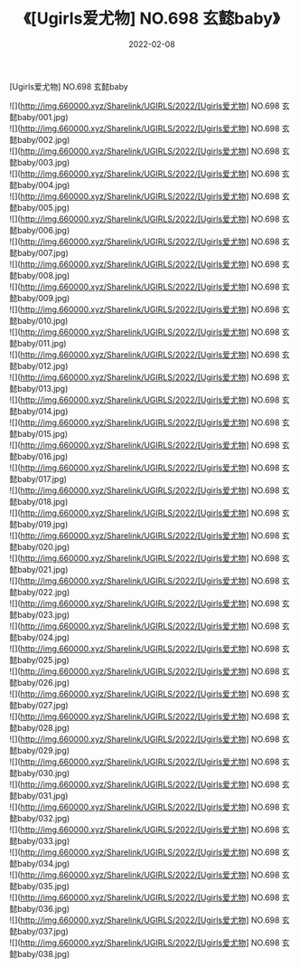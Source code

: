 ﻿---
layout: post
title:  《[Ugirls爱尤物] NO.698 玄懿baby》
date:   2022-02-08
img: http://img.660000.xyz/Sharelink/UGIRLS/2022/[Ugirls爱尤物] NO.698 玄懿baby/000.jpg
categories: [美女, 清纯, 唯美]
---

[Ugirls爱尤物] NO.698 玄懿baby

 ![](http://img.660000.xyz/Sharelink/UGIRLS/2022/[Ugirls爱尤物] NO.698 玄懿baby/001.jpg) <br>![](http://img.660000.xyz/Sharelink/UGIRLS/2022/[Ugirls爱尤物] NO.698 玄懿baby/002.jpg) <br>![](http://img.660000.xyz/Sharelink/UGIRLS/2022/[Ugirls爱尤物] NO.698 玄懿baby/003.jpg) <br>![](http://img.660000.xyz/Sharelink/UGIRLS/2022/[Ugirls爱尤物] NO.698 玄懿baby/004.jpg) <br>![](http://img.660000.xyz/Sharelink/UGIRLS/2022/[Ugirls爱尤物] NO.698 玄懿baby/005.jpg) <br>![](http://img.660000.xyz/Sharelink/UGIRLS/2022/[Ugirls爱尤物] NO.698 玄懿baby/006.jpg) <br>![](http://img.660000.xyz/Sharelink/UGIRLS/2022/[Ugirls爱尤物] NO.698 玄懿baby/007.jpg) <br>![](http://img.660000.xyz/Sharelink/UGIRLS/2022/[Ugirls爱尤物] NO.698 玄懿baby/008.jpg) <br>![](http://img.660000.xyz/Sharelink/UGIRLS/2022/[Ugirls爱尤物] NO.698 玄懿baby/009.jpg) <br>![](http://img.660000.xyz/Sharelink/UGIRLS/2022/[Ugirls爱尤物] NO.698 玄懿baby/010.jpg) <br>![](http://img.660000.xyz/Sharelink/UGIRLS/2022/[Ugirls爱尤物] NO.698 玄懿baby/011.jpg) <br>![](http://img.660000.xyz/Sharelink/UGIRLS/2022/[Ugirls爱尤物] NO.698 玄懿baby/012.jpg) <br>![](http://img.660000.xyz/Sharelink/UGIRLS/2022/[Ugirls爱尤物] NO.698 玄懿baby/013.jpg) <br>![](http://img.660000.xyz/Sharelink/UGIRLS/2022/[Ugirls爱尤物] NO.698 玄懿baby/014.jpg) <br>![](http://img.660000.xyz/Sharelink/UGIRLS/2022/[Ugirls爱尤物] NO.698 玄懿baby/015.jpg) <br>![](http://img.660000.xyz/Sharelink/UGIRLS/2022/[Ugirls爱尤物] NO.698 玄懿baby/016.jpg) <br>![](http://img.660000.xyz/Sharelink/UGIRLS/2022/[Ugirls爱尤物] NO.698 玄懿baby/017.jpg) <br>![](http://img.660000.xyz/Sharelink/UGIRLS/2022/[Ugirls爱尤物] NO.698 玄懿baby/018.jpg) <br>![](http://img.660000.xyz/Sharelink/UGIRLS/2022/[Ugirls爱尤物] NO.698 玄懿baby/019.jpg) <br>![](http://img.660000.xyz/Sharelink/UGIRLS/2022/[Ugirls爱尤物] NO.698 玄懿baby/020.jpg) <br>![](http://img.660000.xyz/Sharelink/UGIRLS/2022/[Ugirls爱尤物] NO.698 玄懿baby/021.jpg) <br>![](http://img.660000.xyz/Sharelink/UGIRLS/2022/[Ugirls爱尤物] NO.698 玄懿baby/022.jpg) <br>![](http://img.660000.xyz/Sharelink/UGIRLS/2022/[Ugirls爱尤物] NO.698 玄懿baby/023.jpg) <br>![](http://img.660000.xyz/Sharelink/UGIRLS/2022/[Ugirls爱尤物] NO.698 玄懿baby/024.jpg) <br>![](http://img.660000.xyz/Sharelink/UGIRLS/2022/[Ugirls爱尤物] NO.698 玄懿baby/025.jpg) <br>![](http://img.660000.xyz/Sharelink/UGIRLS/2022/[Ugirls爱尤物] NO.698 玄懿baby/026.jpg) <br>![](http://img.660000.xyz/Sharelink/UGIRLS/2022/[Ugirls爱尤物] NO.698 玄懿baby/027.jpg) <br>![](http://img.660000.xyz/Sharelink/UGIRLS/2022/[Ugirls爱尤物] NO.698 玄懿baby/028.jpg) <br>![](http://img.660000.xyz/Sharelink/UGIRLS/2022/[Ugirls爱尤物] NO.698 玄懿baby/029.jpg) <br>![](http://img.660000.xyz/Sharelink/UGIRLS/2022/[Ugirls爱尤物] NO.698 玄懿baby/030.jpg) <br>![](http://img.660000.xyz/Sharelink/UGIRLS/2022/[Ugirls爱尤物] NO.698 玄懿baby/031.jpg) <br>![](http://img.660000.xyz/Sharelink/UGIRLS/2022/[Ugirls爱尤物] NO.698 玄懿baby/032.jpg) <br>![](http://img.660000.xyz/Sharelink/UGIRLS/2022/[Ugirls爱尤物] NO.698 玄懿baby/033.jpg) <br>![](http://img.660000.xyz/Sharelink/UGIRLS/2022/[Ugirls爱尤物] NO.698 玄懿baby/034.jpg) <br>![](http://img.660000.xyz/Sharelink/UGIRLS/2022/[Ugirls爱尤物] NO.698 玄懿baby/035.jpg) <br>![](http://img.660000.xyz/Sharelink/UGIRLS/2022/[Ugirls爱尤物] NO.698 玄懿baby/036.jpg) <br>![](http://img.660000.xyz/Sharelink/UGIRLS/2022/[Ugirls爱尤物] NO.698 玄懿baby/037.jpg) <br>![](http://img.660000.xyz/Sharelink/UGIRLS/2022/[Ugirls爱尤物] NO.698 玄懿baby/038.jpg) <br>